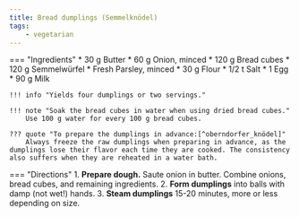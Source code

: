```yaml
---
title: Bread dumplings (Semmelknödel)
tags:
    - vegetarian
---
```

=== "Ingredients"
    * 30 g Butter
    * 60 g Onion, minced
    * 120 g Bread cubes
    * 120 g Semmelwürfel
    * Fresh Parsley, minced
    * 30 g Flour
    * 1/2 t Salt
    * 1 Egg
    * 90 g Milk

    !!! info "Yields four dumplings or two servings."

    !!! note "Soak the bread cubes in water when using dried bread cubes."
        Use 100 g water for every 100 g bread cubes.

    ??? quote "To prepare the dumplings in advance:[^oberndorfer_knödel]"
        Always freeze the raw dumplings when preparing in advance, as the dumplings lose their flavor each time they are cooked. The consistency also suffers when they are reheated in a water bath.

=== "Directions"
    1. **Prepare dough.** Saute onion in butter. Combine onions, bread cubes, and remaining ingredients.
    2. **Form dumplings** into balls with damp (not wet!) hands.
    3. **Steam dumplings** 15-20 minutes, more or less depending on size.

[^müller_walser]:
    {{ cite.müller_walser_mein_erstes_kochbuch }} 84, 108.
[^oberndorfer_knödel]:
    {{ cite.oberndorfer_knödel }} 22-3, 29.
[^gutekueche]:
    ["Semmelknödel."](https://www.gutekueche.at/klassischer-semmelknoedel-rezept-876) *Gute Kueche.* 1 March 2015.
